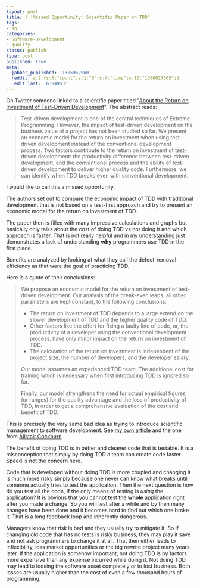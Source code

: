 ```yaml
---
layout: post
title: ! 'Missed Opportunity: Scientific Paper on TDD'
tags:
- en
categories:
- Software-Development
- quality
status: publish
type: post
published: true
meta:
  jabber_published: '1305952960'
  reddit: a:2:{s:5:"count";s:1:"0";s:4:"time";s:10:"1306027305";}
  _edit_last: '6384953'
---
```

On Twitter someone linked to a scientific paper titled "<a href="http://www.ipd.uka.de/mitarbeiter/muellerm/publications/edser03.pdf">About the Return on Investment of Test-Driven Development</a>". The abstract reads:

<blockquote>
Test-driven development is one of the central techniques of Extreme Programming. However, the impact of test-driven development on the business value of a project has not been studied so far. We present an economic model for the return on investment when using test-driven development instead of the conventional development process. Two factors contribute to the return on investment of test-driven development: the productivity difference between test-driven development, and the conventional process and the ability of test-driven development to deliver higher quality code. Furthermore, we can identify when TDD breaks even with conventional development.
</blockquote>

I would like to call this a missed opportunity.

The authors set out to compare the economic impact of TDD with traditional development that is not based on a test-first approach and try to present an economic model for the return on investment of TDD.

The paper then is filled with many impressive calculations and graphs but basically only talks about the cost of doing TDD vs not doing it and which approach is faster. That is not really helpful and in my understanding just demonstrates a lack of understanding <strong>why</strong> programmers use TDD in the first place.

Benefits are analyzed by looking at what they call the defect-removal-efficiency as that were the goal of practicing TDD.

Here is a quote of their conclusions:

<blockquote>
We propose an economic model for the return on investment of test-driven development. Our analysis of the break-even leads, all other parameters are kept constant, to the following conclusions:

<ul>
<li>The return on investment of TDD depends to a large extend on the slower development of TDD and the higher quality code of TDD.</li>
<li>Other factors like the effort for fixing a faulty line of code, or, the productivity of a developer using the conventional development process, have only minor impact on the return on investment of TDD.</li>
<li>The calculation of the return on investment is independent of the project size, the number of developers, and the developer salary.</li>
</ul>

Our model assumes an experienced TDD team. The additional cost for training which is necessary when first introducing TDD is ignored so far.

Finally, our model strengthens the need for actual empirical figures (or ranges) for the quality advantage and the loss of productivity of TDD, in order to get a comprehensive evaluation of the cost and benefit of TDD.
</blockquote>

This is precisely the very same bad idea as trying to introduce scientific management to software development. See <a href="/2011/05/20/pseudo-scientific-management-kills-innovation-and-creativity.html">my own article</a> and the one from <a href="http://alistair.cockburn.us/Taylorism+strikes+software+development">Alistair Cockburn</a>.

The benefit of doing TDD is in better and cleaner code that is testable. It is a misconception that simply by doing TDD a team can create code faster. Speed is not the concern here.

Code that is developed without doing TDD is more coupled and changing it is much more risky simply because one never can know what breaks until someone actually tries to test the application. Then the next question is how do you test all the code, if the only means of testing is <em>using</em> the application? It is obvious that you cannot test the <strong>whole</strong> application right after you made a change. So you will test after a while and by then many changes have been done and it becomes hard to find out which one broke it. That is a long feedback loop and inherently dangerous.

Managers know that risk is bad and they usually try to mitigate it. So if changing old code that has no tests is risky business, they may play it save and not ask programmers to change it at all. That then either leads to inflexibility, loss market opportunities or the big rewrite project many years later. If the application is somehow important, not doing TDD is by factors more expensive than any expense incurred while doing it. Not doing TDD may lead to loosing the software asset completely or to lost business. Both losses are usually higher than the cost of even a few thousand hours of programming.
